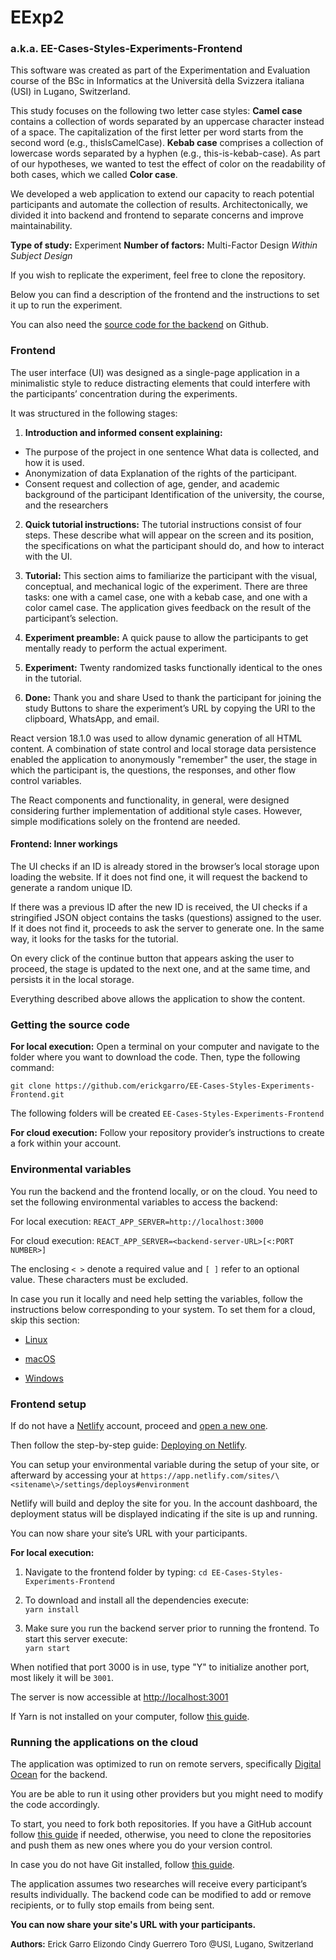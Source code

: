 # EExp2  

### a.k.a. EE-Cases-Styles-Experiments-Frontend

This software was created as part of the Experimentation and Evaluation course of the BSc in Informatics at the Università della Svizzera italiana (USI) in Lugano, Switzerland.

This study focuses on the following two letter case styles: **Camel case** contains a collection of words separated by an uppercase character instead of a space. The capitalization of the first letter per word starts from the second word (e.g., thisIsCamelCase). **Kebab case**  comprises a collection of lowercase words separated by a hyphen (e.g., this-is-kebab-case). As part of our hypotheses, we wanted to test the effect of color on the readability of both cases, which we called **Color case**.

We developed a web application to extend our capacity to reach potential participants and automate the collection of results. Architectonically, we divided it into backend and frontend to separate concerns and improve maintainability.

**Type of study:** Experiment
**Number of factors:** Multi-Factor Design
_Within Subject Design_

If you wish to replicate the experiment, feel free to clone the repository.

Below you can find a description of the frontend and the instructions to set it up to run the experiment.

You can also need the [source code for the backend](https://github.com/erickgarro/EE-Cases-Styles-Experiments-Backtend) on Github.

### Frontend

The user interface (UI) was designed as a single-page application in a minimalistic style to reduce distracting elements that could interfere with the participants’ concentration during the experiments.

It was structured in the following stages:

1. **Introduction and informed consent explaining:**

- The purpose of the project in one sentence What data is collected, and how it is used.
- Anonymization of data Explanation of the rights of the participant.
- Consent request and collection of age, gender, and academic background of the participant Identification of the university, the course, and the researchers

2. **Quick tutorial instructions:**
The tutorial instructions consist of four steps. These describe what will appear on the screen and its position, the specifications on what the participant should do, and how to interact with the UI.

3. **Tutorial:**
This section aims to familiarize the participant with the visual, conceptual, and mechanical logic of the experiment. There are three tasks: one with a camel case, one with a kebab case, and one with a color camel case. The application gives feedback on the result of the participant’s selection.

4. **Experiment preamble:**
A quick pause to allow the participants to get mentally ready to perform the actual experiment.

5. **Experiment:**
Twenty randomized tasks functionally identical to the ones in the tutorial.

6. **Done:**
Thank you and share Used to thank the participant for joining the study Buttons to share the experiment’s URL by copying the URI to the clipboard, WhatsApp, and email.

React version 18.1.0 was used to allow dynamic generation of all HTML content. A combination of state control and local storage data persistence enabled the application to anonymously "remember" the user, the stage in which the participant is, the questions, the responses, and other flow control variables.

The React components and functionality, in general, were designed considering further implementation of additional style cases. However, simple modifications solely on the frontend are needed.

#### Frontend: Inner workings

The UI checks if an ID is already stored in the browser’s local storage upon loading the website. If it does not find one, it will request the backend to generate a random unique ID.

If there was a previous ID after the new ID is received, the UI checks if a stringified JSON object contains the tasks (questions) assigned to the user. If it does not find it, proceeds to ask the server to generate one. In the same way, it looks for the tasks for the tutorial.

On every click of the continue button that appears asking the user to proceed, the stage is updated to the next one, and at the same time, and persists it in the local storage.

Everything described above allows the application to show the content.

### Getting the source code

**For local execution:**
Open a terminal on your computer and navigate to the folder where you want to download the code. Then, type the following command:

`git clone https://github.com/erickgarro/EE-Cases-Styles-Experiments-Frontend.git`

The following folders will be created
`EE-Cases-Styles-Experiments-Frontend`

**For cloud execution:**
Follow your repository provider’s instructions to create a fork within your account.

### Environmental variables

You run the backend and the frontend locally, or on the cloud. You need to set the following environmental variables to access the backend:

For local execution:
`REACT_APP_SERVER=http://localhost:3000`

For cloud execution:
`REACT_APP_SERVER=<backend-server-URL>[<:PORT NUMBER>]`

The enclosing `< >` denote a required value and `[ ]` refer to an optional value. These characters must be excluded.

In case you run it locally and need help setting the variables, follow the instructions below corresponding to your system. To set them for a cloud, skip this section:

- [Linux](https://www.alibabacloud.com/blog/a-guide-on-environment-variable-configuration-in-linux_59842)

- [macOS](https://support.apple.com/guide/terminal/use-environment-variables-apd382cc5fa-4f58-4449-b20a-41c53c006f8f/mac)

- [Windows](https://docs.oracle.com/en/database/oracle/machine-learning/oml4r/1.5.1/oread/creating-and-modifying-environment-variables-on-windows.html)

### Frontend setup  

If do not have a [Netlify](https://netlify.com) account, proceed and [open a new one](https://app.netlify.com/signup).

Then follow the step-by-step guide: [Deploying on Netlify](https://www.netlify.com/blog/2016/09/29/a-step-by-step-guide-deploying-on-netlify/).

You can setup your environmental variable during the setup of your site, or afterward by accessing your at
`https://app.netlify.com/sites/\<sitename\>/settings/deploys#environment`

Netlify will build and deploy the site for you. In the account dashboard, the deployment status will be displayed indicating if the site is up and running.

You can now share your site’s URL with your participants.  

**For local execution:**

1. Navigate to the frontend folder by typing:
   `cd EE-Cases-Styles-Experiments-Frontend`

2. To download and install all the dependencies execute:  
    `yarn install`

3. Make sure you run the backend server prior to running the frontend. To start this server execute:  
    `yarn start`  

When notified that port 3000 is in use, type "Y" to initialize another port, most likely it will be `3001`.

The server is now accessible at [http://localhost:3001](http://localhost:3001)

If Yarn is not installed on your computer, follow [this guide](https://classic.yarnpkg.com/lang/en/docs/install).

### Running the applications on the cloud

The application was optimized to run on remote servers, specifically [Digital Ocean](https://digitalocea.com/) for the backend.

You are be able to run it using other providers but you might need to modify the code accordingly.

To start, you need to fork both repositories. If you have a GitHub account follow [this guide](https://docs.github.com/en/get-started/quickstart/fork-a-repo) if needed, otherwise, you need to clone the repositories and push them as new ones where you do your version control.

In case you do not have Git installed, follow [this guide](https://github.com/git-guides/install-git).

The application assumes two researches will receive every participant’s results individually. The backend code can be modified to add or remove recipients, or to fully stop emails from being sent.

**You can now share your site's URL with your participants.**

<font size="2"> **Authors:**</font>
<font size="2">Erick Garro Elizondo</font>
<font size="2">Cindy Guerrero Toro</font>
<font size="2">@USI, Lugano, Switzerland</font>
